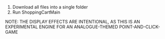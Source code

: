 1. Download all files into a single folder
2. Run ShoppingCartMain

NOTE: THE DISPLAY EFFECTS ARE INTENTIONAL, AS THIS IS AN EXPERIMENTAL ENGINE FOR AN ANALOGUE-THEMED POINT-AND-CLICK-GAME
